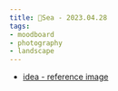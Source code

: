 ```yaml
---
title: 🌊Sea - 2023.04.28
tags:
- moodboard
- photography
- landscape
---
```



* [idea - reference image](photography/MoodBoard/Sea_20230428/idea.md)

